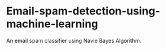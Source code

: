 # Email-spam-detection-using-machine-learning
An email spam classifier using Navie Bayes Algorithm.
